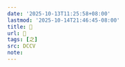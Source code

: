 ```yaml
---
date: '2025-10-13T11:25:58+08:00'
lastmod: '2025-10-14T21:46:45-08:00'
title: 󰋼
url: 󰋼
tags: [之]
src: DCCV
note:
---
```


